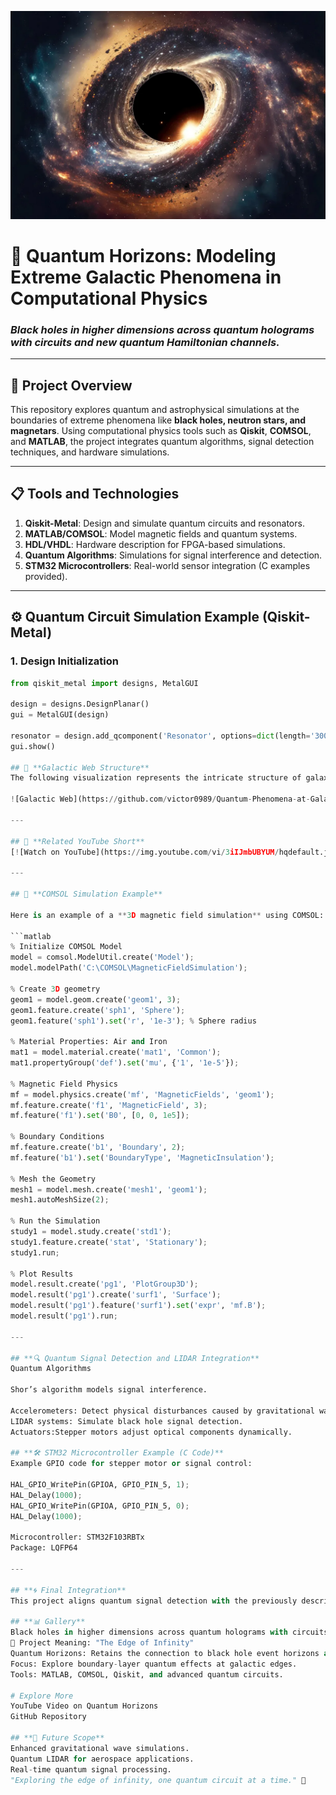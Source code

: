 ![Black Hole Image](https://github.com/victor0989/Quantum-Phenomena-at-Galactic-Boundaries/blob/main/important!!/blackhole.jpg)

# 🌌 Quantum Horizons: Modeling Extreme Galactic Phenomena in Computational Physics
### *Black holes in higher dimensions across quantum holograms with circuits and new quantum Hamiltonian channels.*

---

## 🚀 **Project Overview**
This repository explores quantum and astrophysical simulations at the boundaries of extreme phenomena like **black holes, neutron stars, and magnetars**. Using computational physics tools such as **Qiskit**, **COMSOL**, and **MATLAB**, the project integrates quantum algorithms, signal detection techniques, and hardware simulations.

---

## 📋 **Tools and Technologies**
1. **Qiskit-Metal**: Design and simulate quantum circuits and resonators.
2. **MATLAB/COMSOL**: Model magnetic fields and quantum systems.
3. **HDL/VHDL**: Hardware description for FPGA-based simulations.
4. **Quantum Algorithms**: Simulations for signal interference and detection.
5. **STM32 Microcontrollers**: Real-world sensor integration (C examples provided).

---

## ⚙️ **Quantum Circuit Simulation Example (Qiskit-Metal)**

### **1. Design Initialization**
```python
from qiskit_metal import designs, MetalGUI

design = designs.DesignPlanar()
gui = MetalGUI(design)

resonator = design.add_qcomponent('Resonator', options=dict(length='300um'))
gui.show()

## 🌠 **Galactic Web Structure**
The following visualization represents the intricate structure of galaxies connected in a cosmic web. It helps understand **boundary-layer quantum mechanics** at the edge of infinity.

![Galactic Web](https://github.com/victor0989/Quantum-Phenomena-at-Galactic-Boundaries/blob/main/imagen/Hyper_Space/galaxies_structure.png?raw=true)

---

## 🎥 **Related YouTube Short**
[![Watch on YouTube](https://img.youtube.com/vi/3iIJmbUBYUM/hqdefault.jpg)](https://www.youtube.com/shorts/3iIJmbUBYUM)

---

## 🧪 **COMSOL Simulation Example**

Here is an example of a **3D magnetic field simulation** using COMSOL:

```matlab
% Initialize COMSOL Model
model = comsol.ModelUtil.create('Model');
model.modelPath('C:\COMSOL\MagneticFieldSimulation');

% Create 3D geometry
geom1 = model.geom.create('geom1', 3);
geom1.feature.create('sph1', 'Sphere');
geom1.feature('sph1').set('r', '1e-3'); % Sphere radius

% Material Properties: Air and Iron
mat1 = model.material.create('mat1', 'Common');
mat1.propertyGroup('def').set('mu', {'1', '1e-5'});

% Magnetic Field Physics
mf = model.physics.create('mf', 'MagneticFields', 'geom1');
mf.feature.create('f1', 'MagneticField', 3);
mf.feature('f1').set('B0', [0, 0, 1e5]);

% Boundary Conditions
mf.feature.create('b1', 'Boundary', 2);
mf.feature('b1').set('BoundaryType', 'MagneticInsulation');

% Mesh the Geometry
mesh1 = model.mesh.create('mesh1', 'geom1');
mesh1.autoMeshSize(2);

% Run the Simulation
study1 = model.study.create('std1');
study1.feature.create('stat', 'Stationary');
study1.run;

% Plot Results
model.result.create('pg1', 'PlotGroup3D');
model.result('pg1').create('surf1', 'Surface');
model.result('pg1').feature('surf1').set('expr', 'mf.B');
model.result('pg1').run;

---

## **🔍 Quantum Signal Detection and LIDAR Integration**
Quantum Algorithms

Shor’s algorithm models signal interference.

Accelerometers: Detect physical disturbances caused by gravitational waves.
LIDAR systems: Simulate black hole signal detection.
Actuators:Stepper motors adjust optical components dynamically.

## **🛠️ STM32 Microcontroller Example (C Code)**
Example GPIO code for stepper motor or signal control:

HAL_GPIO_WritePin(GPIOA, GPIO_PIN_5, 1);
HAL_Delay(1000);
HAL_GPIO_WritePin(GPIOA, GPIO_PIN_5, 0);
HAL_Delay(1000);

Microcontroller: STM32F103RBTx
Package: LQFP64

---

## **🌀 Final Integration**
This project aligns quantum signal detection with the previously described LIDAR systems, integrating real-world astrophysical simulations with quantum technologies.

## **📊 Gallery**
Black holes in higher dimensions across quantum holograms with circuits and new Hamiltonian channels.
🌌 Project Meaning: "The Edge of Infinity"
Quantum Horizons: Retains the connection to black hole event horizons and quantum-scale exploration.
Focus: Explore boundary-layer quantum effects at galactic edges.
Tools: MATLAB, COMSOL, Qiskit, and advanced quantum circuits.

# Explore More
YouTube Video on Quantum Horizons
GitHub Repository

## **📜 Future Scope**
Enhanced gravitational wave simulations.
Quantum LIDAR for aerospace applications.
Real-time quantum signal processing.
"Exploring the edge of infinity, one quantum circuit at a time." 🚀

